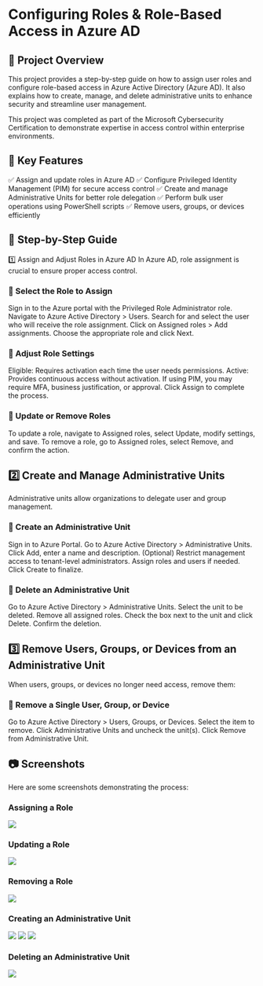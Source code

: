 # Configuring Roles & Role-Based Access in Azure AD
## 📌 Project Overview
This project provides a step-by-step guide on how to assign user roles and configure role-based access in Azure Active Directory (Azure AD). It also explains how to create, manage, and delete administrative units to enhance security and streamline user management.

This project was completed as part of the Microsoft Cybersecurity Certification to demonstrate expertise in access control within enterprise environments.

## 🔹 Key Features
✅ Assign and update roles in Azure AD
✅ Configure Privileged Identity Management (PIM) for secure access control
✅ Create and manage Administrative Units for better role delegation
✅ Perform bulk user operations using PowerShell scripts
✅ Remove users, groups, or devices efficiently

## 📖 Step-by-Step Guide
1️⃣ Assign and Adjust Roles in Azure AD
In Azure AD, role assignment is crucial to ensure proper access control.

### 🔹 Select the Role to Assign
Sign in to the Azure portal with the Privileged Role Administrator role.
Navigate to Azure Active Directory > Users.
Search for and select the user who will receive the role assignment.
Click on Assigned roles > Add assignments.
Choose the appropriate role and click Next.
### 🔹 Adjust Role Settings
Eligible: Requires activation each time the user needs permissions.
Active: Provides continuous access without activation.
If using PIM, you may require MFA, business justification, or approval.
Click Assign to complete the process.
### 🔹 Update or Remove Roles
To update a role, navigate to Assigned roles, select Update, modify settings, and save.
To remove a role, go to Assigned roles, select Remove, and confirm the action.
## 2️⃣ Create and Manage Administrative Units
Administrative units allow organizations to delegate user and group management.

### 🔹 Create an Administrative Unit
Sign in to Azure Portal.
Go to Azure Active Directory > Administrative Units.
Click Add, enter a name and description.
(Optional) Restrict management access to tenant-level administrators.
Assign roles and users if needed.
Click Create to finalize.
### 🔹 Delete an Administrative Unit
Go to Azure Active Directory > Administrative Units.
Select the unit to be deleted.
Remove all assigned roles.
Check the box next to the unit and click Delete.
Confirm the deletion.
## 3️⃣ Remove Users, Groups, or Devices from an Administrative Unit
When users, groups, or devices no longer need access, remove them:

### 🔹 Remove a Single User, Group, or Device
Go to Azure Active Directory > Users, Groups, or Devices.
Select the item to remove.
Click Administrative Units and uncheck the unit(s).
Click Remove from Administrative Unit.

## 📷 Screenshots
Here are some screenshots demonstrating the process:

### Assigning a Role
<img src="https://github.com/harshitgarg-cs/Azure-Active-Directory/blob/main/images/RBAC_02.png">

### Updating a Role
<img src="https://github.com/harshitgarg-cs/Azure-Active-Directory/blob/main/images/RBAC_05.png">

### Removing a Role
<img src="https://github.com/harshitgarg-cs/Azure-Active-Directory/blob/main/images/RBAC_06.png">

### Creating an Administrative Unit
<img src="https://github.com/harshitgarg-cs/Azure-Active-Directory/blob/main/images/RBAC_07.png">
<img src="https://github.com/harshitgarg-cs/Azure-Active-Directory/blob/main/images/RBAC_08.png">
<img src="https://github.com/harshitgarg-cs/Azure-Active-Directory/blob/main/images/RBAC_09.png">

### Deleting an Administrative Unit
<img src="https://github.com/harshitgarg-cs/Azure-Active-Directory/blob/main/images/RBAC_11.png">
